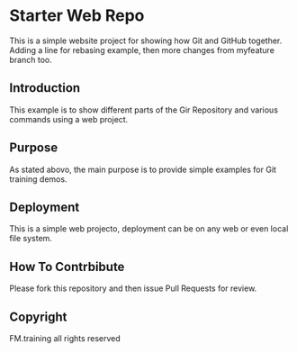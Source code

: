 # Starter Web Repo

This is a simple website project for showing how Git and GitHub together.
Adding a line for rebasing example, then more changes from myfeature branch too.
## Introduction

This example is to show different parts of the Gir Repository and various commands using a web project.

## Purpose

As stated abovo, the main purpose is to provide simple examples for Git training demos.

## Deployment

This is a simple web projecto, deployment can be on any web or even local file system.

## How To Contrbibute

Please fork this repository and then issue Pull Requests for review.

## Copyright
FM.training all rights reserved
